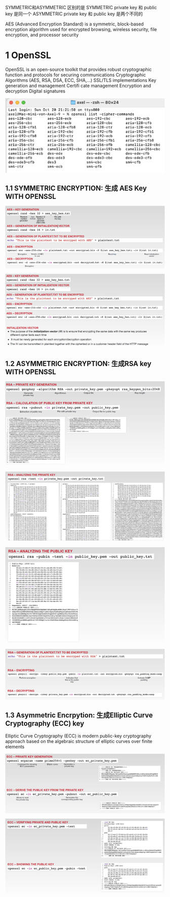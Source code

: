 
SYMMETRIC和ASYMMETRIC 区别的是 
SYMMETRIC  private key 和 public key 是同一个 
ASYMMETRIC  private key 和 public key 是两个不同的


AES (Advanced Encryption Standard) is a symmetric, block-based encryption algorithm used for encrypted browsing, wireless security, file encryption, and processor security




# 1 OpenSSL


OpenSSL is an open-source toolkit that provides robust
cryptographic function and protocols for securing communications
Cryptographic Algorithms (AES, RSA, DSA, ECC, SHA,...)
SSL/TLS implementations
Key generation and management
Certifi cate management
Encryption and decryption
Digital signatures

![](image/Pasted%20image%2020241031145524.png)


## 1.1 SYMMETRIC ENCRYPTION: 生成 AES Key WITH OPENSSL 




![](image/Pasted%20image%2020241031145542.png)

![](image/Pasted%20image%2020241031145634.png)


## 1.2 ASYMMETRIC ENCRYPTION: 生成RSA key WITH OPENSSL


![](image/Pasted%20image%2020241031152338.png)


![](image/Pasted%20image%2020241031152318.png)

![](image/Pasted%20image%2020241031152352.png)

![](image/Pasted%20image%2020241031152427.png)


## 1.3 Asymmetric Encrpytion: 生成Elliptic Curve Cryptography (ECC) key 


Elliptic Curve Cryptography (ECC) is modern public-key cryptography approach based on the algebraic structure of elliptic curves over finite elements

![](image/Pasted%20image%2020241031152630.png)


![](image/Pasted%20image%2020241031152643.png)


